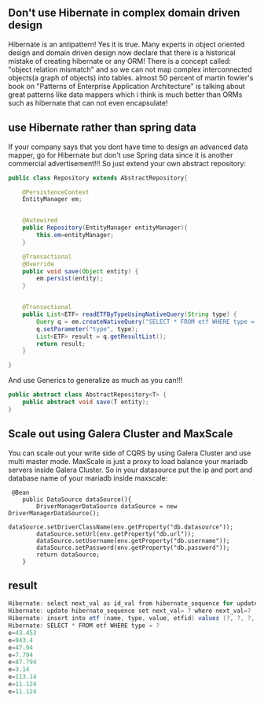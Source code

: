 ## Don't use Hibernate in complex domain driven design  
Hibernate is an antipattern! Yes it is true.
Many experts in object oriented design and domain driven design now declare that there is a historical mistake of 
creating hibernate or any ORM! There is a concept called: "object relation mismatch" and so we can not map
complex interconnected objects(a graph of objects) into tables.
almost 50 percent of martin fowler's book on "Patterns of Enterprise Application Architecture" is 
talking about great patterns like data mappers which i think is much better than ORMs such as hibernate
that can not even encapsulate!
## use Hibernate rather than spring data
If your company says that you dont have time to design an advanced data mapper, go for 
Hibernate but don't use Spring data since it is another commercial advertisement!!!
So just extend your own abstract repository:
```java
public class Repository extends AbstractRepository{

    @PersistenceContext
    EntityManager em;


    @Autowired
    public Repository(EntityManager entityManager){
        this.em=entityManager;
    }

    @Transactional
    @Override
    public void save(Object entity) {
        em.persist(entity);
    }


    @Transactional
    public List<ETF> readETFByTypeUsingNativeQuery(String type) {
        Query q = em.createNativeQuery("SELECT * FROM etf WHERE type = :type ", ETF.class);
        q.setParameter("type", type);
        List<ETF> result = q.getResultList();
        return result;
    }

}
```
And use Generics to generalize as much as you can!!!
```java
public abstract class AbstractRepository<T> {
    public abstract void save(T entity);
}
```
## Scale out using Galera Cluster and MaxScale
You can scale out your write side of CQRS by using Galera Cluster and use multi master mode.
MaxScale is just a proxy to load balance your mariadb servers inside Galera Cluster.
So in your datasource put the ip and port and database name of your mariadb inside maxscale:
```java_holder_method_tree
 @Bean
    public DataSource dataSource(){
        DriverManagerDataSource dataSource = new DriverManagerDataSource();
        dataSource.setDriverClassName(env.getProperty("db.datasource"));
        dataSource.setUrl(env.getProperty("db.url"));
        dataSource.setUsername(env.getProperty("db.username"));
        dataSource.setPassword(env.getProperty("db.password"));
        return dataSource;
    }
``` 

## result
```java 
Hibernate: select next_val as id_val from hibernate_sequence for update
Hibernate: update hibernate_sequence set next_val= ? where next_val=?
Hibernate: insert into etf (name, type, value, etfid) values (?, ?, ?, ?)
Hibernate: SELECT * FROM etf WHERE type = ? 
e=43.453
e=943.4
e=47.94
e=7.794
e=87.794
e=3.14
e=113.14
e=11.124
e=11.124
```